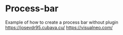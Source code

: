 # Process-bar
Example of how to create a process bar without plugin
https://josevdr95.cubava.cu/
https://visualneo.com/
